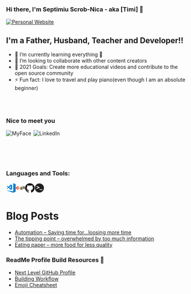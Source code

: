 ### Hi there, I'm Septimiu Scrob-Nica - aka [Timi] 👋


[![Personal Website](https://miro.medium.com/max/796/1*WY7ELhXIVxbGlUwmhA1PSw.jpeg)](https://github.com/SSeptimiu)


## I'm a Father, Husband, Teacher and Developer!!

- 🌱 I’m currently learning everything 🤣
- 👯 I’m looking to collaborate with other content creators
- 🥅 2021 Goals: Create more educational videos and contribute to the open source community
- ⚡ Fun fact: I love to travel and play piano(even though I am an absolute beginner)

<br /><br />
### Nice to meet you

[<img align="left" alt="MyFace" width="75px" src="https://static.wixstatic.com/media/04932f_3339bfca1cd94738bfc10f13d383cbe9~mv2_d_2483_2965_s_4_2.jpg/v1/fill/w_350,h_371,al_c,q_80,usm_0.66_1.00_0.01/DSCF7087_2_edited.webp" />][PersonalWebsite]

[<img align="left" alt="LinkedIn" width="75px" src="https://www.basicthinking.de/blog/wp-content/uploads/2018/03/linkedin-pixabay-com-illustrade.png" />][linkedin]

<br />
<br />
<br />
<br />
<br />

### Languages and Tools:

[<img align="left" alt="Visual Studio Code" width="26px" src="https://raw.githubusercontent.com/github/explore/80688e429a7d4ef2fca1e82350fe8e3517d3494d/topics/visual-studio-code/visual-studio-code.png" />][VSCode]
[<img align="left" alt="Git" width="26px" src="https://raw.githubusercontent.com/github/explore/80688e429a7d4ef2fca1e82350fe8e3517d3494d/topics/git/git.png" />][GitRepo]
[<img align="left" alt="GitHub" width="26px" src="https://raw.githubusercontent.com/github/explore/78df643247d429f6cc873026c0622819ad797942/topics/github/github.png" />][Git]
[<img align="left" alt="Terminal" width="26px" src="https://raw.githubusercontent.com/github/explore/80688e429a7d4ef2fca1e82350fe8e3517d3494d/topics/terminal/terminal.png" />][Terminal]

<br />
<br />

# Blog Posts
<!-- BLOG-POST-LIST:START -->
- [Automation – Saving time for…loosing more time](http://blog.tryfailgrow.info/2020/10/03/automation-saving-time-forloosing-more-time/)
- [The tipping point  – overwhelmed by too much information](http://blog.tryfailgrow.info/2020/10/03/the-tipping-point-overwhelmed-by-too-much-information/)
- [Eating paper – more food for less quality](http://blog.tryfailgrow.info/2020/10/03/eating-paper-more-food-for-less-quality/)
<!-- BLOG-POST-LIST:END -->

### ReadMe Profile Build Resources :construction:
 - [Next Level GitHub Profile](https://www.youtube.com/watch?v=ECuqb5Tv9qI&t=614s)
 - [Building Workflow](https://github.com/gautamkrishnar/blog-post-workflow)
 - [Emoji Cheatsheet](https://github.com/ikatyang/emoji-cheat-sheet/blob/master/README.md)

</details>

[Git]: https://github.com/
[GitRepo]: https://git-scm.com/book/en/v2/Git-Basics-Getting-a-Git-Repository
[Terminal]: https://www.ionos.com/digitalguide/server/configuration/linux-commands-an-overview-of-terminal-commands/
[PersonalWebSite]: https://scrobseptimiu.wixsite.com/online-resume
[youtube]: https://www.youtube.com/channel/UC469QALxjqwTv7zOkstel-A/
[instagram]: https://instagram.com/
[linkedin]: https://www.linkedin.com/in/scrob-nica-septimiu/?locale=de_DE
[VSCode]: https://code.visualstudio.com/